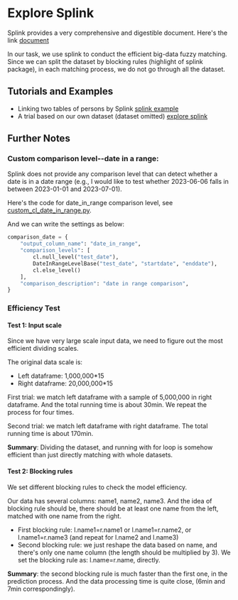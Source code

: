 # Explore Splink

Splink provides a very comprehensive and digestible document. Here's the link [document](https://moj-analytical-services.github.io/splink/index.html)

In our task, we use splink to conduct the efficient big-data fuzzy matching. Since we can split the dataset by blocking rules (highlight of splink package), in each matching process, we do not go through all the dataset.

## Tutorials and Examples
- Linking two tables of persons by Splink [splink example](https://moj-analytical-services.github.io/splink/demos/example_link_only.html) 
- A trial based on our own dataset (dataset omitted) [explore splink](https://github.com/ZhimingMei/Big-Data-Matching/blob/main/splink/explore_splink.ipynb)

## Further Notes
### Custom comparison level--date in a range: 
Splink does not provide any comparison level that can detect whether a date is in a date range (e.g., I would like to test whether 2023-06-06 falls in between 2023-01-01 and 2023-07-01).

Here's the code for date_in_range comparison level, see [custom_cl_date_in_range.py](https://github.com/ZhimingMei/Big-Data-Matching/blob/main/splink/custom_cl_date_in_range.py).

And we can write the settings as below:
```python
comparison_date = {
    "output_column_name": "date_in_range",
    "comparison_levels": [
        cl.null_level("test_date"),
        DateInRangeLevelBase("test_date", "startdate", "enddate"),
        cl.else_level()
    ],
    "comparison_description": "date in range comparison",
}
```



### Efficiency Test

#### Test 1: Input scale

Since we have very large scale input data, we need to figure out the most efficient dividing scales.

The original data scale is: 

- Left dataframe: 1,000,000*15
- Right dataframe: 20,000,000*15


First trial: we match left dataframe with a sample of 5,000,000 in right dataframe. And the total running time is about 30min. We repeat the process for four times.

Second trial: we match left dataframe with right dataframe. The total running time is about 170min.



**Summary**: Dividing the dataset, and running with for loop is somehow efficient than just directly matching with whole datasets.



#### Test 2: Blocking rules

We set different blocking rules to check the model efficiency.

Our data has several columns: name1, name2, name3. And the idea of blocking rule should be, there should be at least one name from the left, matched with one name from the right.

- First blocking rule: l.name1=r.name1 or l.name1=r.name2, or l.name1=r.name3 (and repeat for l.name2 and l.name3)
- Second blocking rule: we just reshape the data based on name, and there's only one name column (the length should be multiplied by 3). We set the blocking rule as: l.name=r.name, directly.



**Summary**: the second blocking rule is much faster than the first one, in the prediction process. And the data processing time is quite close, (6min and 7min correspondingly).
